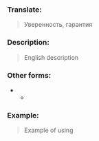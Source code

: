 ### Translate:
>Уверенность, гарантия
### Description:
>English description 

### Other forms:
* *
### Example:
>Example of using 
